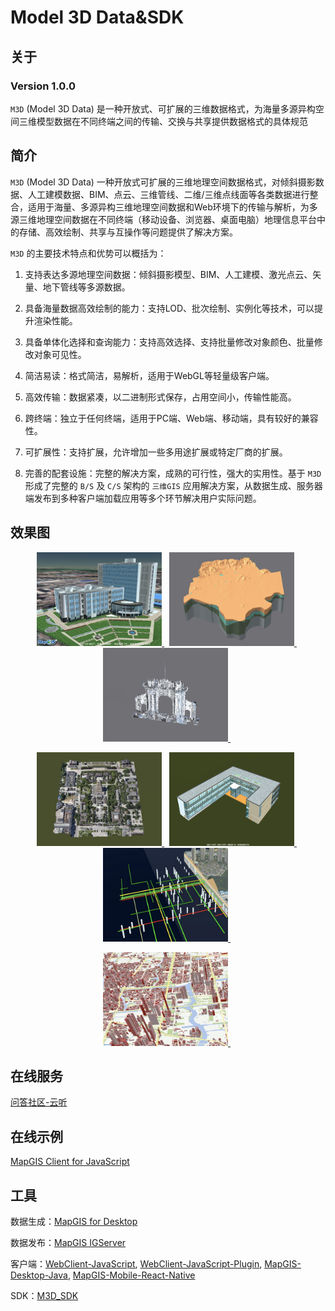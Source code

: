 # Model 3D Data&SDK

## 关于

### Version 1.0.0

`M3D` (Model 3D Data) 是一种开放式、可扩展的三维数据格式，为海量多源异构空间三维模型数据在不同终端之间的传输、交换与共享提供数据格式的具体规范

## 简介

`M3D` (Model 3D Data) 一种开放式可扩展的三维地理空间数据格式，对倾斜摄影数据、人工建模数据、BIM、点云、三维管线、二维/三维点线面等各类数据进行整合，适用于海量、多源异构三维地理空间数据和Web环境下的传输与解析，为多源三维地理空间数据在不同终端（移动设备、浏览器、桌面电脑）地理信息平台中的存储、高效绘制、共享与互操作等问题提供了解决方案。

`M3D` 的主要技术特点和优势可以概括为：

1. 支持表达多源地理空间数据：倾斜摄影模型、BIM、人工建模、激光点云、矢量、地下管线等多源数据。

1. 具备海量数据高效绘制的能力：支持LOD、批次绘制、实例化等技术，可以提升渲染性能。

1. 具备单体化选择和查询能力：支持高效选择、支持批量修改对象颜色、批量修改对象可见性。

1. 简洁易读：格式简洁，易解析，适用于WebGL等轻量级客户端。

1. 高效传输：数据紧凑，以二进制形式保存，占用空间小，传输性能高。

1. 跨终端：独立于任何终端，适用于PC端、Web端、移动端，具有较好的兼容性。

1. 可扩展性：支持扩展，允许增加一些多用途扩展或特定厂商的扩展。

1. 完善的配套设施：完整的解决方案，成熟的可行性，强大的实用性。基于 `M3D` 形成了完整的 `B/S` 及 `C/S` 架构的 `三维GIS` 应用解决方案，从数据生成、服务器端发布到多种客户端加载应用等多个环节解决用户实际问题。

## 效果图

<p align="center">
<a href="">
<img src="./images/Zondy_01.jpg" height="150" width="200">
</a>&nbsp;
<a href="">
<img src="./images/Zondy_02.jpg" height="150" width="200">
</a>&nbsp;
<a href="">
<img src="./images/Zondy_03.jpg" height="150" width="200">
</a>&nbsp;
</p>

<p align="center">
<a href="">
<img src="./images/Zondy_04.jpg" height="150" width="200">
</a>&nbsp;
<a href="">
<img src="./images/Zondy_05.jpg" height="150" width="200">
</a>&nbsp;
<a href="">
<img src="./images/Zondy_06.jpg" height="150" width="200">
</a>&nbsp;
</p>

<p align="center">
<a href="">
<img src="./images/Zondy_07.jpg" height="150" width="200">
</a>&nbsp;
</p>

## 在线服务

[问答社区-云听](http://www.smaryun.com/cloudlisten/index.php)

## 在线示例

[MapGIS Client for JavaScript](http://develop.smaryun.com:8899/#/gallery/cesium)

## 工具

数据生成：[MapGIS for Desktop](http://www.smaryun.com/dev/dev_environment.php#down_package)

数据发布：[MapGIS IGServer](http://www.smaryun.com/dev/dev_environment.php#down_package)

客户端：[WebClient-JavaScript](https://github.com/MapGIS/WebClient-JavaScript), [WebClient-JavaScript-Plugin](https://github.com/MapGIS/WebClient-JavaScript-Plugin), [MapGIS-Desktop-Java](https://github.com/MapGIS/MapGIS-Desktop-Java), [MapGIS-Mobile-React-Native](https://github.com/MapGIS/MapGIS-Mobile-React-Native)

SDK：[M3D_SDK](./M3D_SDK)
